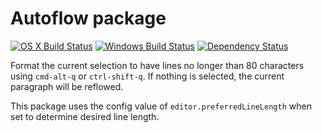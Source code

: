 # Autoflow package
[![OS X Build Status](https://travis-ci.org/atom/autoflow.svg?branch=master)](https://travis-ci.org/atom/autoflow) [![Windows Build Status](https://ci.appveyor.com/api/projects/status/kpmsnkbooa29x907/branch/master?svg=true)](https://ci.appveyor.com/project/Atom/autoflow/branch/master) [![Dependency Status](https://david-dm.org/atom/autoflow.svg)](https://david-dm.org/atom/autoflow)

Format the current selection to have lines no longer than 80 characters using `cmd-alt-q` or `ctrl-shift-q`. If nothing is selected, the current paragraph will be reflowed.

This package uses the config value of `editor.preferredLineLength` when set to determine desired line length.
